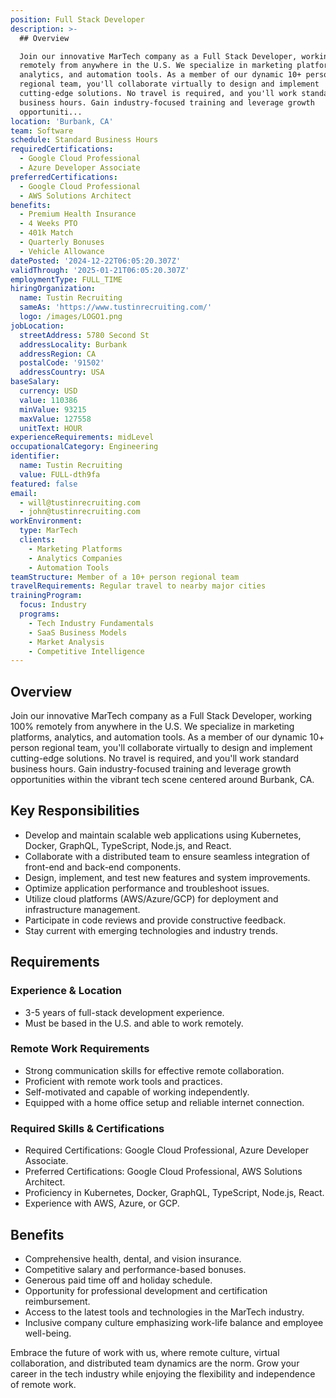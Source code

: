 ```yaml
---
position: Full Stack Developer
description: >-
  ## Overview

  Join our innovative MarTech company as a Full Stack Developer, working 100%
  remotely from anywhere in the U.S. We specialize in marketing platforms,
  analytics, and automation tools. As a member of our dynamic 10+ person
  regional team, you'll collaborate virtually to design and implement
  cutting-edge solutions. No travel is required, and you'll work standard
  business hours. Gain industry-focused training and leverage growth
  opportuniti...
location: 'Burbank, CA'
team: Software
schedule: Standard Business Hours
requiredCertifications:
  - Google Cloud Professional
  - Azure Developer Associate
preferredCertifications:
  - Google Cloud Professional
  - AWS Solutions Architect
benefits:
  - Premium Health Insurance
  - 4 Weeks PTO
  - 401k Match
  - Quarterly Bonuses
  - Vehicle Allowance
datePosted: '2024-12-22T06:05:20.307Z'
validThrough: '2025-01-21T06:05:20.307Z'
employmentType: FULL_TIME
hiringOrganization:
  name: Tustin Recruiting
  sameAs: 'https://www.tustinrecruiting.com/'
  logo: /images/LOGO1.png
jobLocation:
  streetAddress: 5780 Second St
  addressLocality: Burbank
  addressRegion: CA
  postalCode: '91502'
  addressCountry: USA
baseSalary:
  currency: USD
  value: 110386
  minValue: 93215
  maxValue: 127558
  unitText: HOUR
experienceRequirements: midLevel
occupationalCategory: Engineering
identifier:
  name: Tustin Recruiting
  value: FULL-dth9fa
featured: false
email:
  - will@tustinrecruiting.com
  - john@tustinrecruiting.com
workEnvironment:
  type: MarTech
  clients:
    - Marketing Platforms
    - Analytics Companies
    - Automation Tools
teamStructure: Member of a 10+ person regional team
travelRequirements: Regular travel to nearby major cities
trainingProgram:
  focus: Industry
  programs:
    - Tech Industry Fundamentals
    - SaaS Business Models
    - Market Analysis
    - Competitive Intelligence
---
```




## Overview
Join our innovative MarTech company as a Full Stack Developer, working 100% remotely from anywhere in the U.S. We specialize in marketing platforms, analytics, and automation tools. As a member of our dynamic 10+ person regional team, you'll collaborate virtually to design and implement cutting-edge solutions. No travel is required, and you'll work standard business hours. Gain industry-focused training and leverage growth opportunities within the vibrant tech scene centered around Burbank, CA.

## Key Responsibilities
- Develop and maintain scalable web applications using Kubernetes, Docker, GraphQL, TypeScript, Node.js, and React.
- Collaborate with a distributed team to ensure seamless integration of front-end and back-end components.
- Design, implement, and test new features and system improvements.
- Optimize application performance and troubleshoot issues.
- Utilize cloud platforms (AWS/Azure/GCP) for deployment and infrastructure management.
- Participate in code reviews and provide constructive feedback.
- Stay current with emerging technologies and industry trends.

## Requirements
### Experience & Location
- 3-5 years of full-stack development experience.
- Must be based in the U.S. and able to work remotely.

### Remote Work Requirements
- Strong communication skills for effective remote collaboration.
- Proficient with remote work tools and practices.
- Self-motivated and capable of working independently.
- Equipped with a home office setup and reliable internet connection.

### Required Skills & Certifications
- Required Certifications: Google Cloud Professional, Azure Developer Associate.
- Preferred Certifications: Google Cloud Professional, AWS Solutions Architect.
- Proficiency in Kubernetes, Docker, GraphQL, TypeScript, Node.js, React.
- Experience with AWS, Azure, or GCP.

## Benefits
- Comprehensive health, dental, and vision insurance.
- Competitive salary and performance-based bonuses.
- Generous paid time off and holiday schedule.
- Opportunity for professional development and certification reimbursement.
- Access to the latest tools and technologies in the MarTech industry.
- Inclusive company culture emphasizing work-life balance and employee well-being.

Embrace the future of work with us, where remote culture, virtual collaboration, and distributed team dynamics are the norm. Grow your career in the tech industry while enjoying the flexibility and independence of remote work.